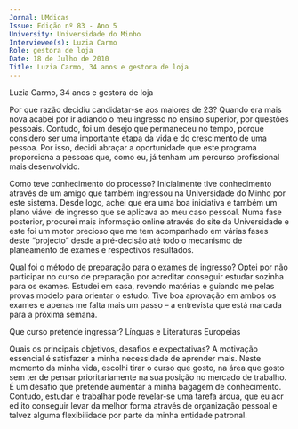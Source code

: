 ```yaml
---
Jornal: UMdicas
Issue: Edição nº 83 - Ano 5
University: Universidade do Minho
Interviewee(s): Luzia Carmo
Role: gestora de loja
Date: 18 de Julho de 2010
Title: Luzia Carmo, 34 anos e gestora de loja
---
```


Luzia Carmo, 34 anos e gestora de loja

Por que razão decidiu
candidatar-se aos maiores
de 23?
Quando era mais nova
acabei por ir adiando o meu
ingresso no ensino
superior, por questões
pessoais. Contudo, foi um
desejo que permaneceu no
tempo, porque considero
ser uma importante etapa
da vida e do crescimento de
uma pessoa. Por isso, decidi
abraçar a oportunidade que
este programa proporciona
a pessoas que, como eu, já
tenham um percurso
profissional mais
desenvolvido.

Como teve conhecimento
do processo?
Inicialmente tive
conhecimento através de
um amigo que também
ingressou na Universidade
do Minho por este sistema.
Desde logo, achei que era
uma boa iniciativa e
também um plano viável de
ingresso que se aplicava ao
meu caso pessoal. Numa
fase posterior, procurei
mais informação online
através do site da
Universidade e este foi um
motor precioso que me tem
acompanhado em várias
fases deste “projecto”
desde a pré-decisão até
todo o mecanismo de
planeamento de exames e
respectivos resultados.

Qual foi o método de
preparação para o exames
de ingresso?
Optei por não participar no
curso de preparação por
acreditar conseguir estudar
sozinha para os exames.
Estudei em casa, revendo
matérias e guiando me
pelas provas modelo para
orientar o estudo. Tive boa
aprovação em ambos os
exames e apenas me falta
mais um passo – a
entrevista que está
marcada para a próxima
semana.

Que curso pretende
ingressar?
Línguas e Literaturas
Europeias

Quais os principais
objetivos, desafios e 
expectativas?
A motivação essencial é
satisfazer a minha
necessidade de aprender mais.
Neste momento da minha vida,
escolhi tirar o curso que gosto,
na área que gosto sem ter de
pensar prioritariamente na sua
posição no mercado de
trabalho. É um desafio que
pretende aumentar a minha
bagagem de conhecimento.
Contudo, estudar e trabalhar
pode revelar-se uma tarefa
árdua, que eu acr ed ito
conseguir levar da melhor
forma através de organização
pessoal e talvez alguma
flexibilidade por parte da
minha entidade patronal.